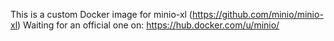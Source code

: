 This is a custom Docker image for minio-xl (https://github.com/minio/minio-xl)
Waiting for an official one on: https://hub.docker.com/u/minio/